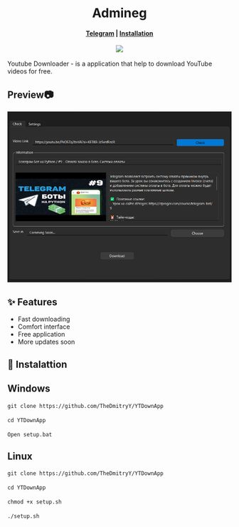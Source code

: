 <h1 align="center">Admineg</h1>
<h4 align="center">
  <a href="https://t.me/horekisun">Telegram</a>
  |
  <a href="https://github.com/TheDmitryY/YTDownApp#-installation"">Installation</a>
</h4>

<p align="center">
<img src="https://img.shields.io/badge/version-1.0.0-purple">

Youtube Downloader - is a application that help to download YouTube videos for free.
</p>

## Preview📷

![image](images/image1.jpg)

## ✨ Features

- Fast downloading
- Comfort interface
- Free application
- More updates soon

## 🤖 Instalattion
<h2> Windows </h2>

```
git clone https://github.com/TheDmitryY/YTDownApp

cd YTDownApp

Open setup.bat 
```
<h2> Linux </h2>

```
git clone https://github.com/TheDmitryY/YTDownApp

cd YTDownApp

chmod +x setup.sh

./setup.sh
```

